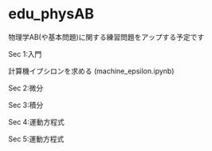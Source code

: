 # edu_physAB

物理学AB(や基本問題)に関する練習問題をアップする予定です

Sec 1:入門

計算機イプシロンを求める
(machine_epsilon.ipynb)

Sec 2:微分

Sec 3:積分

Sec 4:運動方程式

Sec 5:運動方程式
